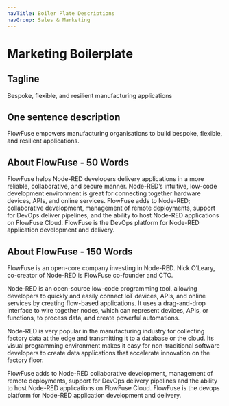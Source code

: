 ```yaml
---
navTitle: Boiler Plate Descriptions
navGroup: Sales & Marketing
---
```


# Marketing Boilerplate

## Tagline

Bespoke, flexible, and resilient manufacturing applications

## One sentence description

FlowFuse empowers manufacturing organisations to build bespoke, flexible,
and resilient applications.

## About FlowFuse - 50 Words

FlowFuse helps Node-RED developers delivery applications in a more reliable, collaborative, and secure manner. Node-RED’s intuitive, low-code development environment is great for connecting together hardware devices, APIs, and online services. FlowFuse adds to Node-RED; collaborative development, management of remote deployments, support for DevOps deliver pipelines, and the ability to host Node-RED applications on FlowFuse Cloud. FlowFuse is the DevOps platform for Node-RED application development and delivery.

## About FlowFuse - 150 Words

FlowFuse is an open-core company investing in Node-RED. Nick O’Leary, co-creator of Node-RED is FlowFuse co-founder and CTO. 

Node-RED is an open-source low-code programming tool, allowing developers to quickly and easily connect IoT devices, APIs, and online services by creating flow-based applications. It uses a drag-and-drop interface to wire together nodes, which can represent devices, APIs, or functions, to process data, and create powerful automations. 

Node-RED is very popular in the manufacturing industry for collecting factory data at the edge and transmitting it to a database or the cloud. Its visual programming environment makes it easy for non-traditional software developers to create data applications that accelerate innovation on the factory floor.

FlowFuse adds to Node-RED collaborative development, management of remote deployments, support for DevOps delivery pipelines and the ability to host Node-RED applications on FlowFuse Cloud. FlowFuse is the devops platform for Node-RED application development and delivery.
